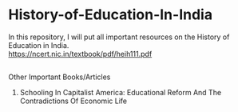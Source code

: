 # History-of-Education-In-India
In this repository, I will put all important resources on the History of Education in India.  
https://ncert.nic.in/textbook/pdf/heih111.pdf
##
Other Important Books/Articles
1. Schooling In Capitalist America: Educational Reform And The Contradictions Of Economic Life
